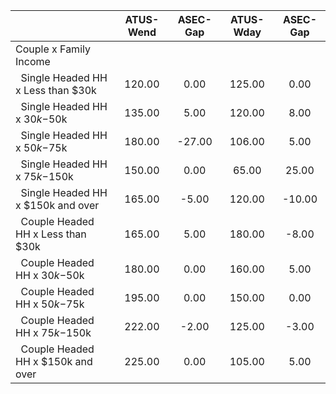 
|                      |    ATUS-Wend |     ASEC-Gap |    ATUS-Wday |     ASEC-Gap |
| -------------------- | :----------: | :----------: | :----------: | :----------: |
| Couple x Family Income |              |              |              |              |
| &nbsp;&nbsp;Single Headed HH x Less than $30k |       120.00 |         0.00 |       125.00 |         0.00 |
| &nbsp;&nbsp;Single Headed HH x $30k-$50k |       135.00 |         5.00 |       120.00 |         8.00 |
| &nbsp;&nbsp;Single Headed HH x $50k-$75k |       180.00 |       -27.00 |       106.00 |         5.00 |
| &nbsp;&nbsp;Single Headed HH x $75k-$150k |       150.00 |         0.00 |        65.00 |        25.00 |
| &nbsp;&nbsp;Single Headed HH x $150k and over |       165.00 |        -5.00 |       120.00 |       -10.00 |
| &nbsp;&nbsp;Couple Headed HH x Less than $30k |       165.00 |         5.00 |       180.00 |        -8.00 |
| &nbsp;&nbsp;Couple Headed HH x $30k-$50k |       180.00 |         0.00 |       160.00 |         5.00 |
| &nbsp;&nbsp;Couple Headed HH x $50k-$75k |       195.00 |         0.00 |       150.00 |         0.00 |
| &nbsp;&nbsp;Couple Headed HH x $75k-$150k |       222.00 |        -2.00 |       125.00 |        -3.00 |
| &nbsp;&nbsp;Couple Headed HH x $150k and over |       225.00 |         0.00 |       105.00 |         5.00 |

